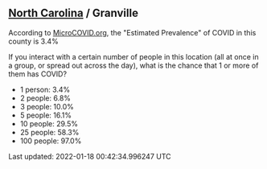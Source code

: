 
## [North Carolina](/united-states/north-carolina) / Granville

According to [MicroCOVID.org](http://microcovid.org),
the "Estimated Prevalence" of COVID in this county is 3.4%

If you interact with a certain number of people in this location
(all at once in a group, or spread out across the day), what is the chance that
1 or more of them has COVID?

- 1 person: 3.4%
- 2 people: 6.8%
- 3 people: 10.0%
- 5 people: 16.1%
- 10 people: 29.5%
- 25 people: 58.3%
- 100 people: 97.0%

Last updated: 2022-01-18 00:42:34.996247 UTC
